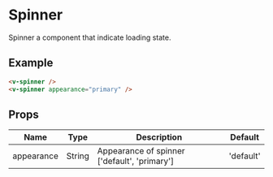 # Spinner <badge text="development" />
Spinner a component that indicate loading state.

## Example

<div class="p-3 border rounded-2 my-3 flex">
  <v-spinner class="mr-5" />
  <v-spinner appearance="primary" />
</div>

```html
<v-spinner />
<v-spinner appearance="primary" />
```

## Props
Name       | Type     | Description | Default
---------- | -------- | ----------- | ---------
appearance | String   | Appearance of spinner ['default', 'primary']  | 'default'
